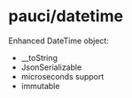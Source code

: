 # pauci/datetime
Enhanced DateTime object:
- __toString
- JsonSerializable
- microseconds support
- immutable

